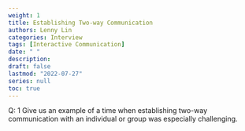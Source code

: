 ```yaml
---
weight: 1
title: Establishing Two-way Communication
authors: Lenny Lin
categories: Interview
tags: [Interactive Communication]
date: " "
description: 
draft: false
lastmod: "2022-07-27"
series: null
toc: true
---
```


Q: 1 Give us an example of a time when establishing two-way communication with an individual or group was especially challenging.

